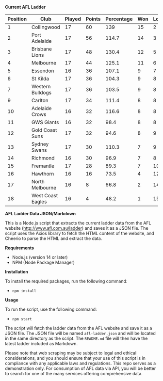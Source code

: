 **Current AFL Ladder**

| Position | Club | Played | Points | Percentage | Won | Lost | Drawn | PF | PA |
| -------- | ---- | ------ | ------ | ---------- | --- | ---- | ----- | -- | -- |
| 1 | Collingwood | 17 | 60 | 139 | 15 | 2 | 0 | 1598 | 1150 |
| 2 | Port Adelaide | 17 | 56 | 114.7 | 14 | 3 | 0 | 1612 | 1406 |
| 3 | Brisbane Lions | 17 | 48 | 130.4 | 12 | 5 | 0 | 1689 | 1295 |
| 4 | Melbourne | 17 | 44 | 125.1 | 11 | 6 | 0 | 1529 | 1222 |
| 5 | Essendon | 16 | 36 | 107.1 | 9 | 7 | 0 | 1419 | 1325 |
| 6 | St Kilda | 17 | 36 | 104.3 | 9 | 8 | 0 | 1289 | 1236 |
| 7 | Western Bulldogs | 17 | 36 | 103.5 | 9 | 8 | 0 | 1377 | 1330 |
| 9 | Carlton | 17 | 34 | 111.4 | 8 | 8 | 1 | 1392 | 1250 |
| 10 | Adelaide Crows | 16 | 32 | 116.6 | 8 | 8 | 0 | 1553 | 1332 |
| 11 | GWS Giants | 16 | 32 | 98.4 | 8 | 8 | 0 | 1329 | 1351 |
| 12 | Gold Coast Suns | 17 | 32 | 94.6 | 8 | 9 | 0 | 1345 | 1422 |
| 13 | Sydney Swans | 17 | 30 | 110.3 | 7 | 9 | 1 | 1504 | 1363 |
| 14 | Richmond | 16 | 30 | 96.9 | 7 | 8 | 1 | 1272 | 1313 |
| 15 | Fremantle | 17 | 28 | 89.3 | 7 | 10 | 0 | 1329 | 1489 |
| 16 | Hawthorn | 16 | 16 | 73.5 | 4 | 12 | 0 | 1122 | 1526 |
| 17 | North Melbourne | 16 | 8 | 66.8 | 2 | 14 | 0 | 1137 | 1702 |
| 18 | West Coast Eagles | 16 | 4 | 48.2 | 1 | 15 | 0 | 942 | 1954 |

**AFL Ladder Data JSON/Markdown**

This is a Node.js script that extracts the current ladder data from the AFL website (http://www.afl.com.au/ladder) and saves it as a JSON file. The script uses the Axios library to fetch the HTML content of the website, and Cheerio to parse the HTML and extract the data.

**Requirements**

- Node.js (version 14 or later)
- NPM (Node Package Manager)

**Installation**

To install the required packages, run the following command:

 - `npm install`

**Usage**

To run the script, use the following command:

 - `npm start`

The script will fetch the ladder data from the AFL website and save it as a JSON file. The JSON file will be named `afl-ladder.json` and will be located in the same directory as the script. The `README.md` file will then have the latest ladder included as Markdown.

Please note that web scraping may be subject to legal and ethical considerations, and you should ensure that your use of this script is in compliance with any applicable laws and regulations. This repo serves as a demonstration only. For consumption of AFL data via API, you will be better to search for one of the many services offering comprehensive data.
